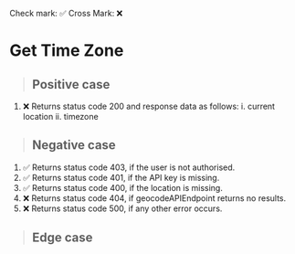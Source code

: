 Check mark: ✅
Cross Mark: ❌

# Get Time Zone

> ## Positive case

1. ❌ Returns status code 200 and response data as follows: 
    i.  current location 
    ii. timezone

> ## Negative case

1. ✅ Returns status code 403, if the user is not authorised.
2. ✅ Returns status code 401, if the API key is missing.
3. ✅ Returns status code 400, if the location is missing.
4. ❌ Returns status code 404, if geocodeAPIEndpoint returns no results.
5. ❌ Returns status code 500, if any other error occurs.

> ## Edge case
